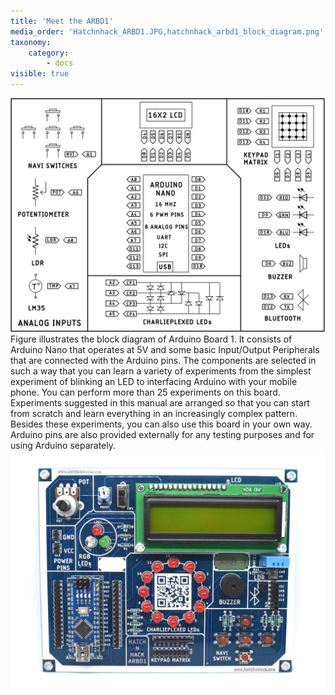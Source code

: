 ```yaml
---
title: 'Meet the ARBD1'
media_order: 'Hatchnhack_ARBD1.JPG,hatchnhack_arbd1_block_diagram.png'
taxonomy:
    category:
        - docs
visible: true
---
```


![Hatchnhack_ARBD1_BLOCK_DIAGRAM](hatchnhack_arbd1_block_diagram.png?classes=caption "ARBD1 Block Diagram")
Figure illustrates the block diagram of Arduino Board 1. It consists of Arduino Nano that operates at 5V and some basic Input/Output Peripherals that are connected with the  Arduino pins. The components are selected in such a way that you can learn a variety of experiments from the simplest experiment of blinking an LED to interfacing Arduino with your mobile phone. You can perform more than 25 experiments on this board. Experiments suggested in this manual are arranged so that you can start from scratch and learn everything in an increasingly complex pattern. Besides these experiments, you can also use this board in your own way. Arduino pins are also provided externally for any testing purposes and for using Arduino separately.  
![Hatchnhack_ARBD1](Hatchnhack_ARBD1.JPG?classes=caption "HatchnHack ARBD1")